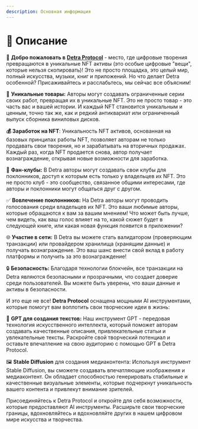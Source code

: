 ```yaml
---
description: Основная информация
---
```


# 💟 Описание

🚀 **Добро пожаловать в** [**Detra Protocol**](https://app.detra.me) - место, где цифровые творения превращаются в уникальные NFT активы (это особые цифровые "вещи", которые нельзя скопировать)! Это не просто площадка, это целый мир, полный искусства, музыки, книг и приложений. Но что делает Detra особенной? Присаживайтесь и расслабьтесь, мы сейчас все объясним!

💎 **Уникальные товары:** Авторы могут создавать ограниченные серии своих работ, превращая их в уникальные NFT. Это не просто товар - это часть вас и вашей истории. И каждый NFT становится уникальным и ценным, точно так же, как и редкий антиквариат или ограниченный выпуск сборника виниловых дисков.

**💰 Заработок на NFT**: Уникальность NFT активов, основанная на базовых принципах работы NFT, позволяет авторам не только продавать свои творения, но и зарабатывать на вторичных продажах. Каждый раз, когда NFT продается снова, автор получает вознаграждение, открывая новые возможности для заработка.

👥 **Фан-клубы:** В Detra авторы могут создавать свои клубы для поклонников, доступ к которым есть только у владельцев их NFT. Это не просто клуб - это сообщество, связанное общими интересами, где авторы и поклонники могут общаться друг с другом.

✅ **Вовлечение поклонников:** На Detra авторы могут проводить голосования среди владельцев их NFT. Это ваши любимые авторы, которые обращаются к вам за вашим мнением! Что может быть лучше, чем видеть, как ваш голос влияет на то, какой сюжет будет в следующей книге, или какая новая функция появится в приложении?

🌐 **Участие в сети:** В Detra вы можете стать валидатором (проверяющим транзакции) или провайдером хранилища (хранящим данные) и получать вознаграждение. Это ваш шанс внести свой вклад в работу платформы и получить за это вознаграждение!

🔒 **Безопасность:** Благодаря технологии блокчейн, все транзакции на Detra являются безопасными и прозрачными, что создает доверие среди пользователей. Вы можете быть уверены, что ваши данные и активы в безопасности.

И это еще не все! **Detra Protocol** оснащена мощными AI инструментами, которые помогут вам воплотить свои творческие идеи в жизнь:

🤖 **GPT для создания текстов:** Наш инструмент GPT - передовая технология искусственного интеллекта, который поможет авторам создавать качественные описания, привлекательные статьи и увлекательные тексты. Раскройте свой творческий потенциал и оставьте впечатление на свою аудиторию с помощью GPT в Detra Protocol.

🖼️ **Stable Diffusion** для создания медиаконтента: Используя инструмент Stable Diffusion, вы сможете создавать впечатляющие изображения и медиаконтент. Он обладает способностью генерировать стабильные и качественные визуальные элементы, которые подчеркнут уникальность вашего контента и привлекут внимание зрителей.

Присоединяйтесь к Detra Protocol и откройте для себя возможности, которые предоставляют AI инструменты. Расширьте свои творческие границы, вдохновляйтесь и вдохновляйте других в нашем цифровом мире искусства и творчества.
